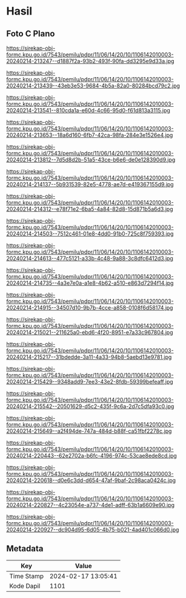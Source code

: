 # Hasil

## Foto C Plano

https://sirekap-obj-formc.kpu.go.id/7543/pemilu/pdpr/11/06/14/20/10/1106142010003-20240214-213247--d1887f2a-93b2-493f-90fa-dd3295e9d33a.jpg

https://sirekap-obj-formc.kpu.go.id/7543/pemilu/pdpr/11/06/14/20/10/1106142010003-20240214-213439--43eb3e53-9684-4b5a-82a0-80284bcd79c2.jpg

https://sirekap-obj-formc.kpu.go.id/7543/pemilu/pdpr/11/06/14/20/10/1106142010003-20240214-213541--810cda1a-e60d-4c66-95d0-f61d813a3115.jpg

https://sirekap-obj-formc.kpu.go.id/7543/pemilu/pdpr/11/06/14/20/10/1106142010003-20240214-213653--18a6d160-6fb7-42ca-98fa-284e3e1526e4.jpg

https://sirekap-obj-formc.kpu.go.id/7543/pemilu/pdpr/11/06/14/20/10/1106142010003-20240214-213812--7d5d8d2b-51a5-43ce-b6e6-de0e128390d9.jpg

https://sirekap-obj-formc.kpu.go.id/7543/pemilu/pdpr/11/06/14/20/10/1106142010003-20240214-214137--5b931539-82e5-4778-ae7d-e419367155d9.jpg

https://sirekap-obj-formc.kpu.go.id/7543/pemilu/pdpr/11/06/14/20/10/1106142010003-20240214-214312--e78f71e2-6ba5-4a84-82d8-15d871b5a6d3.jpg

https://sirekap-obj-formc.kpu.go.id/7543/pemilu/pdpr/11/06/14/20/10/1106142010003-20240214-214503--7512c461-01e8-4dd0-91b0-725c8f759393.jpg

https://sirekap-obj-formc.kpu.go.id/7543/pemilu/pdpr/11/06/14/20/10/1106142010003-20240214-214613--477c5121-a33b-4c48-9a88-3c8dfc6412d3.jpg

https://sirekap-obj-formc.kpu.go.id/7543/pemilu/pdpr/11/06/14/20/10/1106142010003-20240214-214735--4a3e7e0a-a1e8-4b62-a510-e863d7294f14.jpg

https://sirekap-obj-formc.kpu.go.id/7543/pemilu/pdpr/11/06/14/20/10/1106142010003-20240214-214915--34507d10-9b7b-4cce-a858-0108f6d58174.jpg

https://sirekap-obj-formc.kpu.go.id/7543/pemilu/pdpr/11/06/14/20/10/1106142010003-20240214-215021--211625a0-ebd6-4f20-8951-e7a33c967804.jpg

https://sirekap-obj-formc.kpu.go.id/7543/pemilu/pdpr/11/06/14/20/10/1106142010003-20240214-215217--31bdedde-3a11-4a33-94b8-5aebd13e9781.jpg

https://sirekap-obj-formc.kpu.go.id/7543/pemilu/pdpr/11/06/14/20/10/1106142010003-20240214-215429--9348add9-7ee3-43e2-8fdb-59399befeaff.jpg

https://sirekap-obj-formc.kpu.go.id/7543/pemilu/pdpr/11/06/14/20/10/1106142010003-20240214-215542--20501629-d5c2-435f-9c6a-2d7c5dfa93c0.jpg

https://sirekap-obj-formc.kpu.go.id/7543/pemilu/pdpr/11/06/14/20/10/1106142010003-20240214-215649--a2f494de-747a-484d-b88f-ca51fbf2278c.jpg

https://sirekap-obj-formc.kpu.go.id/7543/pemilu/pdpr/11/06/14/20/10/1106142010003-20240214-220443--62e2702a-b6fc-4196-974c-53cae8ede8cd.jpg

https://sirekap-obj-formc.kpu.go.id/7543/pemilu/pdpr/11/06/14/20/10/1106142010003-20240214-220618--d0e6c3dd-d654-47af-9baf-2c98aca0424c.jpg

https://sirekap-obj-formc.kpu.go.id/7543/pemilu/pdpr/11/06/14/20/10/1106142010003-20240214-220827--4c23054e-a737-4de1-adff-63b1a6609e90.jpg

https://sirekap-obj-formc.kpu.go.id/7543/pemilu/pdpr/11/06/14/20/10/1106142010003-20240214-220927--dc904d95-6d05-4b75-b021-4ad401c066d0.jpg


## Metadata

| Key        | Value               |
| ---------- | ------------------- |
| Time Stamp | 2024-02-17 13:05:41 |
| Kode Dapil | 1101                |



